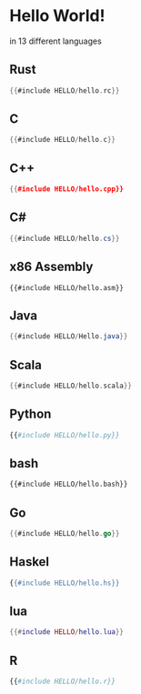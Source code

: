 # Hello World!

in 13 different languages

## Rust
```rust
{{#include HELLO/hello.rc}}
```
## C
```c
{{#include HELLO/hello.c}}
```
## C++
```cpp
{{#include HELLO/hello.cpp}}
```
## C\#
```csharp
{{#include HELLO/hello.cs}}
```
## x86 Assembly
```x86asm
{{#include HELLO/hello.asm}}
```
## Java
```java
{{#include HELLO/Hello.java}}
```
## Scala
```scala
{{#include HELLO/hello.scala}}
```
## Python
```python
{{#include HELLO/hello.py}}
```
## bash
```bash
{{#include HELLO/hello.bash}}
```
## Go
```go
{{#include HELLO/hello.go}}
```
## Haskel
```hs
{{#include HELLO/hello.hs}}
```
## lua
```lua
{{#include HELLO/hello.lua}}
```
## R
```r
{{#include HELLO/hello.r}}
```
